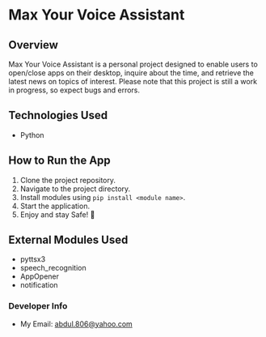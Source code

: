 # Max Your Voice Assistant

## Overview
Max Your Voice Assistant is a personal project designed to enable users to open/close apps on their desktop, inquire about the time, and retrieve the latest news on topics of interest. Please note that this project is still a work in progress, so expect bugs and errors.

## Technologies Used
- Python

## How to Run the App
1. Clone the project repository.
2. Navigate to the project directory.
3. Install modules using `pip install <module name>`.
4. Start the application.
5. Enjoy and stay Safe! 🙂

## External Modules Used
- pyttsx3
- speech_recognition
- AppOpener
- notification

### Developer Info
- My Email: abdul.806@yahoo.com
